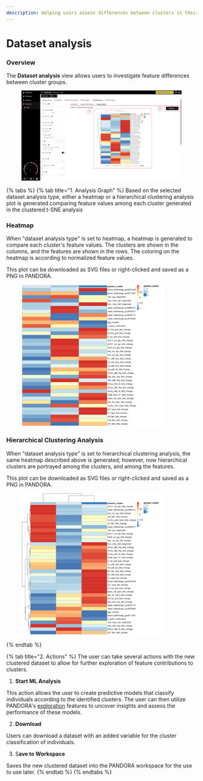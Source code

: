 ```yaml
---
description: Helping users assess differences between clusters in their t-SNE analysis
---
```


# Dataset analysis

### Overview

The **Dataset analysis** view allows users to investigate feature differences between cluster groups.

<figure><img src="../../../.gitbook/assets/tSNE_Dataset Analysis_Highres-min_annotated.png" alt=""><figcaption></figcaption></figure>

{% tabs %}
{% tab title="1. Analysis Graph" %}
Based on the selected dataset analysis type, either a heatmap or a hierarchical clustering analysis plot is generated comparing feature values among each cluster generated in the clustered t-SNE analysis

### Heatmap

When "dataset analysis type" is set to heatmap, a heatmap is generated to compare each cluster's feature values. The clusters are shown in the columns, and the features are shown in the rows. The coloring on the heatmap is according to normalized feature values.

This plot can be downloaded as SVG files or right-clicked and saved as a PNG in PANDORA.

<figure><img src="../../../.gitbook/assets/tSNE_Data analysis_Heatmap.png" alt="" width="375"><figcaption></figcaption></figure>

### Hierarchical Clustering Analysis

When "dataset analysis type" is set to hierarchical clustering analysis, the same heatmap described above is generated; however, now hierarchical clusters are portrayed among the clusters, and among the features.

This plot can be downloaded as SVG files or right-clicked and saved as a PNG in PANDORA.

<figure><img src="../../../.gitbook/assets/tSNE_Data analysis_Hierarchical clustering.png" alt="" width="375"><figcaption></figcaption></figure>
{% endtab %}

{% tab title="2. Actions" %}
The user can take several actions with the new clustered dataset to allow for further exploration of feature contributions to clusters.&#x20;

1. **Start ML Analysis**

This action allows the user to create predictive models that classify individuals according to the identified clusters. The user can then utilize PANDORA's [exploration](../../predictive/exploration/) features to uncover insights and assess the performance of these models.

2. **Download**

Users can download a dataset with an added variable for the cluster classification of individuals.&#x20;

3. S**ave to Workspace**

Saves the new clustered dataset into the PANDORA workspace for the use to use later.
{% endtab %}
{% endtabs %}





